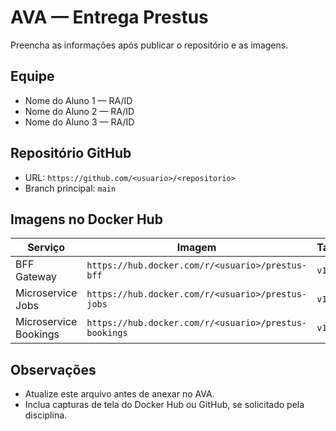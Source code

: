 # AVA — Entrega Prestus

Preencha as informações após publicar o repositório e as imagens.

## Equipe
- Nome do Aluno 1 — RA/ID
- Nome do Aluno 2 — RA/ID
- Nome do Aluno 3 — RA/ID

## Repositório GitHub
- URL: `https://github.com/<usuario>/<repositorio>`
- Branch principal: `main`

## Imagens no Docker Hub
| Serviço | Imagem | Tag |
|---------|--------|-----|
| BFF Gateway | `https://hub.docker.com/r/<usuario>/prestus-bff` | `v1` |
| Microservice Jobs | `https://hub.docker.com/r/<usuario>/prestus-jobs` | `v1` |
| Microservice Bookings | `https://hub.docker.com/r/<usuario>/prestus-bookings` | `v1` |

## Observações
- Atualize este arquivo antes de anexar no AVA.
- Inclua capturas de tela do Docker Hub ou GitHub, se solicitado pela disciplina.
